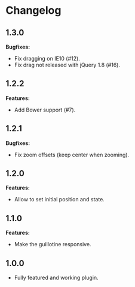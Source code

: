 Changelog
=========

1.3.0
-----

**Bugfixes:**

- Fix dragging on IE10 (#12).
- Fix drag not released with jQuery 1.8 (#16).


1.2.2
-----

**Features:**

- Add Bower support (#7).


1.2.1
-----

**Bugfixes:**

- Fix zoom offsets (keep center when zooming).


1.2.0
-----

**Features:**

- Allow to set initial position and state.


1.1.0
-----

**Features:**

- Make the guillotine responsive.


1.0.0
-----

- Fully featured and working plugin.
